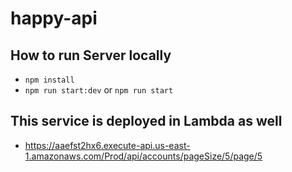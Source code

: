 # happy-api

## How to run Server locally
- `npm install`
- `npm run start:dev` or `npm run start`

## This service is deployed in Lambda as well
- https://aaefst2hx6.execute-api.us-east-1.amazonaws.com/Prod/api/accounts/pageSize/5/page/5
